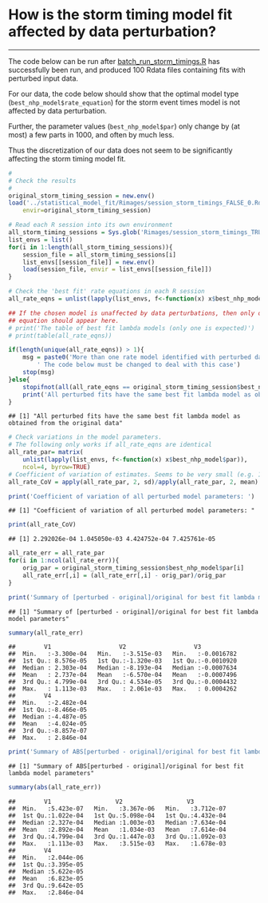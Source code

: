 # How is the storm timing model fit affected by data perturbation?
------------------------------------------------------------------------

The code below can be run after
[batch_run_storm_timings.R](batch_run_storm_timings.R) has successfully been
run, and produced 100 Rdata files containing fits with perturbed input data.

For our data, the code below should show that the optimal model type (`best_nhp_model$rate_equation`)
for the storm event times model is not affected by data perturbation.

Further, the parameter values (`best_nhp_model$par`) only change by (at most) a
few parts in 1000, and often by much less.

Thus the discretization of our data does not seem to be significantly affecting
the storm timing model fit.


```r
#
# Check the results
#
original_storm_timing_session = new.env()
load('../statistical_model_fit/Rimages/session_storm_timings_FALSE_0.Rdata', 
    envir=original_storm_timing_session)

# Read each R session into its own environment
all_storm_timing_sessions = Sys.glob('Rimages/session_storm_timings_TRUE_*.Rdata')
list_envs = list()
for(i in 1:length(all_storm_timing_sessions)){
    session_file = all_storm_timing_sessions[i]
    list_envs[[session_file]] = new.env()
    load(session_file, envir = list_envs[[session_file]])
}

# Check the 'best fit' rate equations in each R session
all_rate_eqns = unlist(lapply(list_envs, f<-function(x) x$best_nhp_model$rate_equation))

## If the chosen model is unaffected by data perturbations, then only one
## equation should appear here.
# print('The table of best fit lambda models (only one is expected)')
# print(table(all_rate_eqns))

if(length(unique(all_rate_eqns)) > 1){
    msg = paste0('More than one rate model identified with perturbed data.\n',
        ' The code below must be changed to deal with this case')
    stop(msg)
}else{
    stopifnot(all(all_rate_eqns == original_storm_timing_session$best_nhp_model$rate_equation))
    print('All perturbed fits have the same best fit lambda model as obtained from the original data')
}
```

```
## [1] "All perturbed fits have the same best fit lambda model as obtained from the original data"
```

```r
# Check variations in the model parameters.
# The following only works if all_rate_eqns are identical
all_rate_par= matrix(
    unlist(lapply(list_envs, f<-function(x) x$best_nhp_model$par)), 
    ncol=4, byrow=TRUE)
# Coefficient of variation of estimates. Seems to be very small (e.g. 1/1000)
all_rate_CoV = apply(all_rate_par, 2, sd)/apply(all_rate_par, 2, mean)

print('Coefficient of variation of all perturbed model parameters: ')
```

```
## [1] "Coefficient of variation of all perturbed model parameters: "
```

```r
print(all_rate_CoV)
```

```
## [1] 2.292026e-04 1.045050e-03 4.424752e-04 7.425761e-05
```

```r
all_rate_err = all_rate_par
for(i in 1:ncol(all_rate_err)){ 
    orig_par = original_storm_timing_session$best_nhp_model$par[i]
    all_rate_err[,i] = (all_rate_err[,i] - orig_par)/orig_par
}

print('Summary of [perturbed - original]/original for best fit lambda model parameters')
```

```
## [1] "Summary of [perturbed - original]/original for best fit lambda model parameters"
```

```r
summary(all_rate_err)
```

```
##        V1                   V2                   V3            
##  Min.   :-3.300e-04   Min.   :-3.515e-03   Min.   :-0.0016782  
##  1st Qu.: 8.576e-05   1st Qu.:-1.320e-03   1st Qu.:-0.0010920  
##  Median : 2.303e-04   Median :-8.193e-04   Median :-0.0007634  
##  Mean   : 2.737e-04   Mean   :-6.570e-04   Mean   :-0.0007496  
##  3rd Qu.: 4.799e-04   3rd Qu.: 4.534e-05   3rd Qu.:-0.0004432  
##  Max.   : 1.113e-03   Max.   : 2.061e-03   Max.   : 0.0004262  
##        V4            
##  Min.   :-2.482e-04  
##  1st Qu.:-8.466e-05  
##  Median :-4.487e-05  
##  Mean   :-4.024e-05  
##  3rd Qu.:-8.857e-07  
##  Max.   : 2.846e-04
```

```r
print('Summary of ABS[perturbed - original]/original for best fit lambda model parameters')
```

```
## [1] "Summary of ABS[perturbed - original]/original for best fit lambda model parameters"
```

```r
summary(abs(all_rate_err))
```

```
##        V1                  V2                  V3           
##  Min.   :5.423e-07   Min.   :3.367e-06   Min.   :3.712e-07  
##  1st Qu.:1.022e-04   1st Qu.:5.098e-04   1st Qu.:4.432e-04  
##  Median :2.327e-04   Median :1.003e-03   Median :7.634e-04  
##  Mean   :2.892e-04   Mean   :1.034e-03   Mean   :7.614e-04  
##  3rd Qu.:4.799e-04   3rd Qu.:1.447e-03   3rd Qu.:1.092e-03  
##  Max.   :1.113e-03   Max.   :3.515e-03   Max.   :1.678e-03  
##        V4           
##  Min.   :2.044e-06  
##  1st Qu.:3.395e-05  
##  Median :5.622e-05  
##  Mean   :6.823e-05  
##  3rd Qu.:9.642e-05  
##  Max.   :2.846e-04
```
